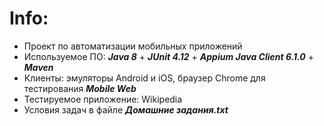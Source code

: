 # Info:
- Проект по автоматизации мобильных приложений
- Используемое ПО: ***Java 8*** + ***JUnit 4.12*** + ***Appium Java Client 6.1.0*** + ***Maven***
- Клиенты: эмуляторы Android и iOS, браузер Chrome для тестирования ***Mobile Web***
- Тестируемое приложение: Wikipedia
- Условия задач в файле ***Домашние задания.txt***


